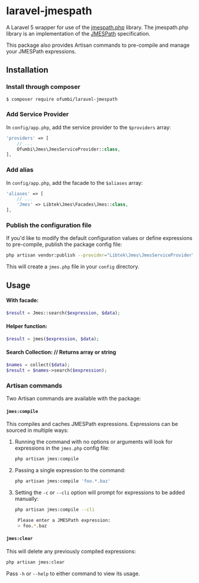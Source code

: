 # laravel-jmespath

A Laravel 5 wrapper for use of the [jmespath.php](https://github.com/jmespath/jmespath.php) library.  The jmespath.php library is an implementation of the [JMESPath](http://jmespath.org/) specification.

This package also provides Artisan commands to pre-compile and manage your JMESPath expressions.

## Installation

### Install through composer

```bash
$ composer require ofumbi/laravel-jmespath
```

### Add Service Provider

In `config/app.php`, add the service provider to the `$providers` array:

```php
'providers' => [
    // ...
    Ofumbi\Jmes\JmesServiceProvider::class,
],
```

### Add alias

In `config/app.php`, add the facade to the `$aliases` array:

```php
'aliases' => [
    // ...
    'Jmes' => Libtek\Jmes\Facades\Jmes::class,
],
```

### Publish the configuration file

If you'd like to modify the default configuration values or define expressions to pre-compile, publish the package config file:
```bash
php artisan vendor:publish --provider="Libtek\Jmes\JmesServiceProvider"
```
This will create a `jmes.php` file in your `config` directory.

## Usage

#### With facade:
```php
$result = Jmes::search($expression, $data);
```

#### Helper function:

```php
$result = jmes($expression, $data);
```

#### Search Collection: // Returns array or string
```php
$names = collect($data);
$result = $names->search($expression);
```

### Artisan commands

Two Artisan commands are available with the package:

#### `jmes:compile`

This compiles and caches JMESPath expressions.  Expressions can be sourced in multiple ways:

1. Running the command with no options or arguments will look for expressions in the `jmes.php` config file:

    ```bash
    php artisan jmes:compile
    ```

2. Passing a single expression to the command:

    ```bash
    php artisan jmes:compile 'foo.*.baz'
    ```

2. Setting the `-c` or `--cli` option will prompt for expressions to be added manually:

    ```bash
    php artisan jmes:compile --cli

     Please enter a JMESPath expression:
     > foo.*.baz
    ```

#### `jmes:clear`

This will delete any previously compiled expressions:

```bash
php artisan jmes:clear
```

Pass `-h` or `--help` to either command to view its usage.
